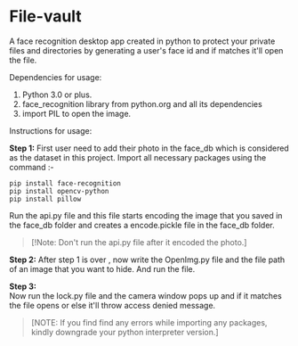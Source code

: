 # File-vault
A face recognition desktop app created in python to protect your private files and directories by generating a user's face id and if matches it'll open the file.

Dependencies for usage:
  1. Python 3.0 or plus.
  2. face_recognition library from python.org and all its dependencies
  3. import PIL to open the image.

Instructions for usage:
 
 **Step 1:**
  First user need to add their photo in the face_db which is considered as the dataset in this project.
  Import all necessary packages using the command :-
  ```
  pip install face-recognition
  pip install opencv-python
  pip install pillow
  ```
  Run the api.py file and this file starts encoding the image that you saved in the face_db folder and creates a
  encode.pickle file in the face_db folder.
  > [!Note: Don't run the api.py file after it encoded the photo.]
  
  **Step 2:**
   After step 1 is over , now write the OpenImg.py file and the file path of an image that you want to
   hide. And run the file.  

  **Step 3:**  
   Now run the lock.py file and the camera window pops up and if it matches the file opens or else it'll throw access     denied message.
   
> [NOTE: If you find find any errors while importing any packages, kindly downgrade your python interpreter version.]
  
